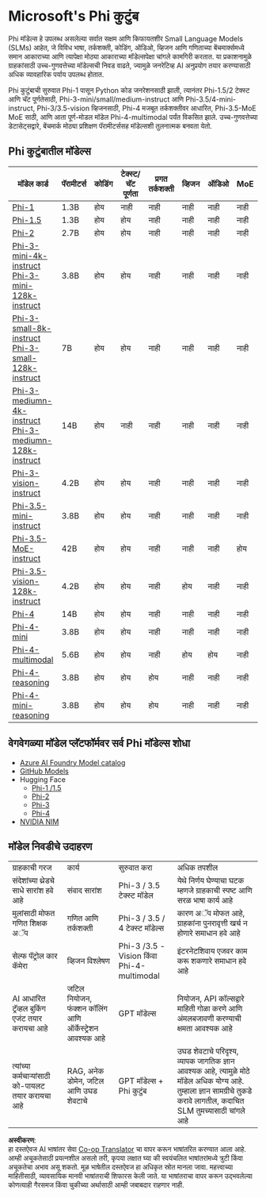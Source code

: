 <!--
CO_OP_TRANSLATOR_METADATA:
{
  "original_hash": "8ef41b679d85adc42be3e0cbee97f7f1",
  "translation_date": "2025-07-18T21:25:22+00:00",
  "source_file": "md/01.Introduction/01/01.PhiFamily.md",
  "language_code": "mr"
}
-->
# Microsoft's Phi कुटुंब

Phi मॉडेल्स हे उपलब्ध असलेल्या सर्वात सक्षम आणि किफायतशीर Small Language Models (SLMs) आहेत, जे विविध भाषा, तर्कशक्ती, कोडिंग, ऑडिओ, व्हिजन आणि गणिताच्या बेंचमार्क्समध्ये समान आकाराच्या आणि त्यापेक्षा मोठ्या आकाराच्या मॉडेल्सपेक्षा चांगले कामगिरी करतात. या प्रकाशनामुळे ग्राहकांसाठी उच्च-गुणवत्तेच्या मॉडेल्सची निवड वाढते, ज्यामुळे जनरेटिव्ह AI अनुप्रयोग तयार करण्यासाठी अधिक व्यावहारिक पर्याय उपलब्ध होतात.

Phi कुटुंबाची सुरुवात Phi-1 पासून Python कोड जनरेशनसाठी झाली, त्यानंतर Phi-1.5/2 टेक्स्ट आणि चॅट पूर्णतेसाठी, Phi-3-mini/small/medium-instruct आणि Phi-3.5/4-mini-instruct, Phi-3/3.5-vision व्हिजनसाठी, Phi-4 मजबूत तर्कशक्तीवर आधारित, Phi-3.5-MoE MoE साठी, आणि आता पूर्ण-मोडल मॉडेल Phi-4-multimodal पर्यंत विकसित झाले. उच्च-गुणवत्तेच्या डेटासेट्सद्वारे, बेंचमार्क मोठ्या प्रशिक्षण पॅरामीटर्ससह मॉडेल्सशी तुलनात्मक बनवता येतो.

## Phi कुटुंबातील मॉडेल्स

<div style="font-size:8px">

| मॉडेल कार्ड |पॅरामीटर्स|कोडिंग|टेक्स्ट/चॅट पूर्णता|प्रगत तर्कशक्ती| व्हिजन | ऑडिओ | MoE
| - | -  | - | - |- |- |- |- |
|[Phi-1](https://huggingface.co/microsoft/phi-1)|1.3B| होय| नाही | नाही |नाही |नाही |नाही |
|[Phi-1.5](https://huggingface.co/microsoft/phi-1_5)|1.3B| होय|होय| नाही |नाही |नाही |नाही |
|[Phi-2](https://huggingface.co/microsoft/phi-1_5)|2.7B| होय|होय| नाही |नाही |नाही |नाही |
|[Phi-3-mini-4k-instruct](https://huggingface.co/microsoft/Phi-3-mini-4k-instruct)<br/>[Phi-3-mini-128k-instruct](https://huggingface.co/microsoft/Phi-3-mini-128k-instruct)|3.8B| होय|होय| नाही |नाही |नाही |नाही |
|[Phi-3-small-8k-instruct](https://huggingface.co/microsoft/Phi-3-small-8k-instruct)<br/>[Phi-3-small-128k-instruct](https://huggingface.co/microsoft/Phi-3-small-128k-instruct)<br/>|7B| होय|होय| नाही |नाही |नाही |नाही |
|[Phi-3-mediumn-4k-instruct](https://huggingface.co/microsoft/Phi-3-medium-4k-instruct)<br>[Phi-3-mediumn-128k-instruct](https://huggingface.co/microsoft/Phi-3-medium-128k-instruct)|14B|होय|नाही| नाही |नाही |नाही |नाही |
|[Phi-3-vision-instruct](https://huggingface.co/microsoft/Phi-3-vision-128k-instruct)|4.2B|होय|होय|नाही |नाही |नाही |नाही |
|[Phi-3.5-mini-instruct](https://huggingface.co/microsoft/Phi-3.5-mini-instruct)|3.8B|होय|होय| नाही |नाही |नाही |नाही |
|[Phi-3.5-MoE-instruct](https://huggingface.co/microsoft/Phi-3.5-MoE-instruct)|42B|होय|होय| नाही |नाही |नाही |होय |
|[Phi-3.5-vision-128k-instruct](https://huggingface.co/microsoft/Phi-3.5-vision-instruct)|4.2B|होय|होय| नाही |होय |नाही |नाही |
|[Phi-4](https://huggingface.co/microsoft/phi-4)|14B|होय|होय| नाही |नाही |नाही |नाही |
|[Phi-4-mini](https://huggingface.co/microsoft/Phi-4-mini-instruct)|3.8B|होय|होय| नाही |नाही |नाही |नाही |
|[Phi-4-multimodal](https://huggingface.co/microsoft/Phi-4-multimodal-instruct)|5.6B|होय|होय| नाही |होय |होय |नाही |
|[Phi-4-reasoning](https://huggingface.co/microsoft/phi-4-reasoning)|3.8B|होय|होय| होय |नाही |नाही |नाही |
|[Phi-4-mini-reasoning](https://huggingface.co/microsoft/Phi-4-mini-reasoning)|3.8B|होय|होय| होय |नाही |नाही |नाही |

</div>

## **वेगवेगळ्या मॉडेल प्लॅटफॉर्मवर सर्व Phi मॉडेल्स शोधा**

- [Azure AI Foundry Model catalog](https://ai.azure.com/explore/models?selectedCollection=phi)
- [GitHub Models](https://github.com/marketplace?query=Phi&type=models)
- Hugging Face
  - [Phi-1 /1.5](https://huggingface.co/collections/microsoft/phi-1-6626e29134744e94e222d572)
  - [Phi-2](https://huggingface.co/microsoft/phi-2)
  - [Phi-3](https://huggingface.co/collections/microsoft/phi-3-6626e15e9585a200d2d761e3)
  - [Phi-4](https://huggingface.co/collections/microsoft/phi-4-677e9380e514feb5577a40e4) 
- [NVIDIA NIM](https://build.nvidia.com/search?q=Phi)

## मॉडेल निवडीचे उदाहरण

| | | | |
|-|-|-|-|
|ग्राहकाची गरज|कार्य|सुरुवात करा|अधिक तपशील|
|संदेशांच्या थ्रेडचे साधे सारांश हवे आहे|संवाद सारांश|Phi-3 / 3.5 टेक्स्ट मॉडेल|येथे निर्णय घेण्याचा घटक म्हणजे ग्राहकाची स्पष्ट आणि सरळ भाषा कार्य आहे|
|मुलांसाठी मोफत गणित शिक्षक अॅप|गणित आणि तर्कशक्ती|Phi-3 / 3.5 / 4 टेक्स्ट मॉडेल्स|कारण अॅप मोफत आहे, ग्राहकांना पुनरावृत्ती खर्च न होणारे समाधान हवे आहे|
|सेल्फ पॅट्रोल कार कॅमेरा|व्हिजन विश्लेषण|Phi-3 /3.5 -Vision किंवा Phi-4-multimodal|इंटरनेटशिवाय एजवर काम करू शकणारे समाधान हवे आहे|
|AI आधारित ट्रॅव्हल बुकिंग एजंट तयार करायचा आहे|जटिल नियोजन, फंक्शन कॉलिंग आणि ऑर्केस्ट्रेशन आवश्यक आहे|GPT मॉडेल्स|नियोजन, API कॉल्सद्वारे माहिती गोळा करणे आणि अंमलबजावणी करण्याची क्षमता आवश्यक आहे|
|त्यांच्या कर्मचाऱ्यांसाठी को-पायलट तयार करायचा आहे|RAG, अनेक डोमेन, जटिल आणि उघड शेवटाचे|GPT मॉडेल्स + Phi कुटुंब|उघड शेवटाचे परिदृश्य, व्यापक जागतिक ज्ञान आवश्यक आहे, त्यामुळे मोठे मॉडेल अधिक योग्य आहे. तुम्हाला ज्ञान सामग्रीचे तुकडे करावे लागतील, कदाचित SLM तुमच्यासाठी चांगले आहे|

**अस्वीकरण**:  
हा दस्तऐवज AI भाषांतर सेवा [Co-op Translator](https://github.com/Azure/co-op-translator) चा वापर करून भाषांतरित करण्यात आला आहे. आम्ही अचूकतेसाठी प्रयत्नशील असलो तरी, कृपया लक्षात घ्या की स्वयंचलित भाषांतरांमध्ये त्रुटी किंवा अचूकतेचा अभाव असू शकतो. मूळ भाषेतील दस्तऐवज हा अधिकृत स्रोत मानला जावा. महत्त्वाच्या माहितीसाठी, व्यावसायिक मानवी भाषांतराची शिफारस केली जाते. या भाषांतराचा वापर करून उद्भवलेल्या कोणत्याही गैरसमज किंवा चुकीच्या अर्थासाठी आम्ही जबाबदार राहणार नाही.